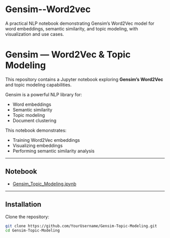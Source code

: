 # Gensim--Word2vec
A practical NLP notebook demonstrating Gensim’s Word2Vec model for word embeddings, semantic similarity, and topic modeling, with visualization and use cases. 




#  Gensim — Word2Vec & Topic Modeling

This repository contains a Jupyter notebook exploring **Gensim’s Word2Vec** and topic modeling capabilities.

Gensim is a powerful NLP library for:
- Word embeddings
- Semantic similarity
- Topic modeling
- Document clustering

This notebook demonstrates:
- Training Word2Vec embeddings
- Visualizing embeddings
- Performing semantic similarity analysis

---

##  Notebook

- [Gensim_Topic_Modeling.ipynb](./Gensim_Topic_Modeling.ipynb)

---

##  Installation

Clone the repository:

```bash
git clone https://github.com/YourUsername/Gensim-Topic-Modeling.git
cd Gensim-Topic-Modeling

